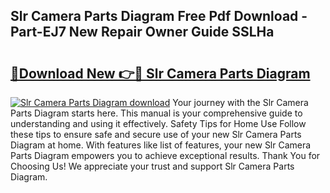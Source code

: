 ## Slr Camera Parts Diagram Free Pdf Download - Part-EJ7 New Repair Owner Guide SSLHa

# <h2><a href="http://dfkzpz.blite.top/?on=Slr+Camera+Parts+Diagram">🔗Download New 👉🔴 Slr Camera Parts Diagram</a></h2>

[![Slr Camera Parts Diagram download](https://i.imgur.com/lujVjoI.png)](http://dfkzpz.blite.top/?on=Slr+Camera+Parts+Diagram)
Your journey with the Slr Camera Parts Diagram starts here. This manual is your comprehensive guide to understanding and using it effectively. Safety Tips for Home Use Follow these tips to ensure safe and secure use of your new Slr Camera Parts Diagram at home. With features like list of features, your new Slr Camera Parts Diagram empowers you to achieve exceptional results. Thank You for Choosing Us! We appreciate your trust and support Slr Camera Parts Diagram.
